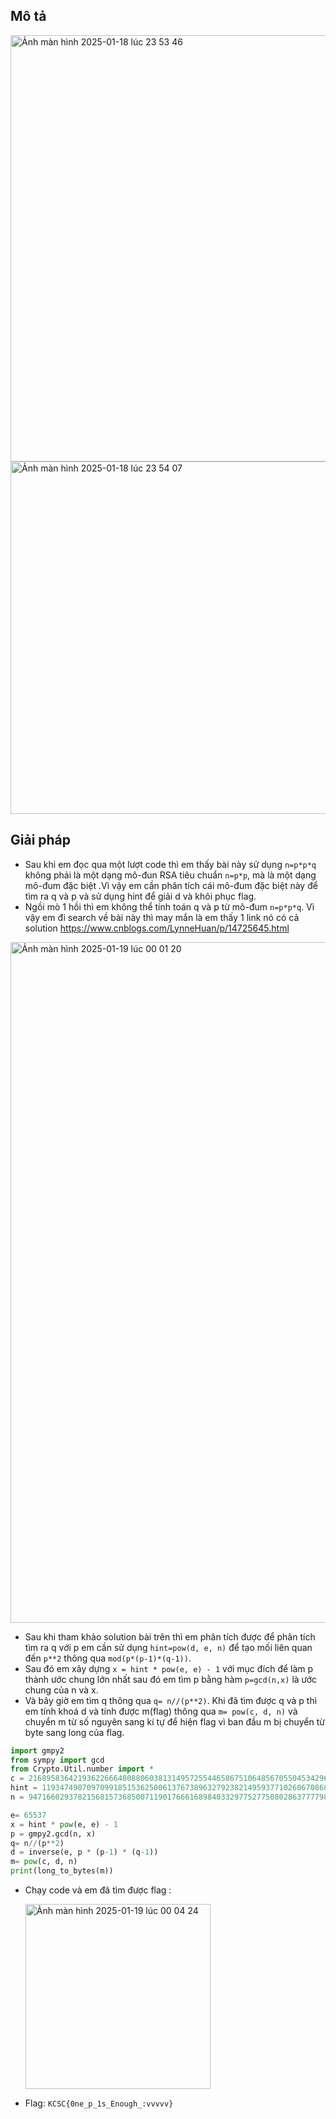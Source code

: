 ## Mô tả 

<img width="682" alt="Ảnh màn hình 2025-01-18 lúc 23 53 46" src="https://github.com/user-attachments/assets/15cfe636-8485-4144-b3cb-d9e8026ac2c1" />

<img width="564" alt="Ảnh màn hình 2025-01-18 lúc 23 54 07" src="https://github.com/user-attachments/assets/4027e433-8db0-47dc-9310-ffab5e2db8fb" />

## Giải pháp 
- Sau khi em đọc qua một lượt code thì em thấy bài này sử dụng `n=p*p*q` không phải là một dạng mô-đun RSA tiêu chuẩn `n=p*p`, mà là một dạng mô-đum đặc biệt .Vì vậy em cần phân tích cái mô-đum đặc biệt này để tìm ra q và p và sử dụng hint để giải d và khôi phục flag.
- Ngồi mò 1 hồi thì em không thể tính toán q và p từ mô-đum `n=p*p*q`. Vì vậy em đi search về bài này thì may mắn là em thấy 1 link nó có cả solution  https://www.cnblogs.com/LynneHuan/p/14725645.html
  
<img width="1089" alt="Ảnh màn hình 2025-01-19 lúc 00 01 20" src="https://github.com/user-attachments/assets/9a305ac0-3428-45cf-86f2-7749c07fb7db" />

- Sau khi tham khảo solution bài trên thì em phân tích được để phân tích tìm ra q với p em cần sử dụng `hint=pow(d, e, n)` để tạo mối liên quan đến `p**2` thông qua `mod(p*(p-1)*(q-1))`.
- Sau đó em xây dựng `x = hint * pow(e, e) - 1` với mục đích để làm p thành ước chung lớn nhất sau đó em tìm p bằng hàm `p=gcd(n,x)` là ước chung của n và x.
- Và bây giờ em tìm q thông qua `q= n//(p**2)`. Khi đã tìm được q và p thì em tính khoá d và tính được m(flag) thông qua `m= pow(c, d, n)` và chuyển m từ số nguyên sang kí tự để hiện flag vì ban đầu m bị chuyển từ byte sang long của flag.

```py
import gmpy2
from sympy import gcd
from Crypto.Util.number import *
c = 216895836421936226664808806038131495725544658675106485670550453429609078893908601117272164909327632048129546753076380379045793859323244310633521321055388974634549104918284811813205866773238823220320222756056839297144222443834324484452750837978501262424186119512949111339142374067658940576220209924539508684423305539352188419127746551691195133913843198343764965016833190033138825402951884225991852311634388045499747652928427089105006744062452013466170009819761589
hint = 119347490709709918515362500613767389632792382149593771026067086829182731765211255478693659388705133600879844115195595226603111752985962235917359759090718061734175658693105117154525703606445141788266279862259884063386378441258483507592794727728695131221071650602175884547070684687593047276747070248401583807925835550653444240529379502255688396376354105756898403267623695663194584556369065618489842778593026855625193720218739585629291162493093893452796713107895772
n = 947166029378215681573685007119017666168984033297752775080286377779867377305545634376587741948207865073328277940177160532951778642727687102119230712410226086882346969888194915073996590482747649286982920772432363906920327921033567974712097884396540431297147440251083706325071265030933645087536778803607268099965990824052754448809778996696907531977479093847266964842017321766588821529580218132015882438704409614373340861025360688571007185362228026637160817305181421

e= 65537
x = hint * pow(e, e) - 1
p = gmpy2.gcd(n, x)
q= n//(p**2)
d = inverse(e, p * (p-1) * (q-1))
m= pow(c, d, n)
print(long_to_bytes(m))
```
- Chạy code và em đã tìm được flag :

  <img width="296" alt="Ảnh màn hình 2025-01-19 lúc 00 04 24" src="https://github.com/user-attachments/assets/6d9631d8-2961-4c85-a568-d31205984409" />

- Flag: `KCSC{0ne_p_1s_Enough_:vvvvv}`
